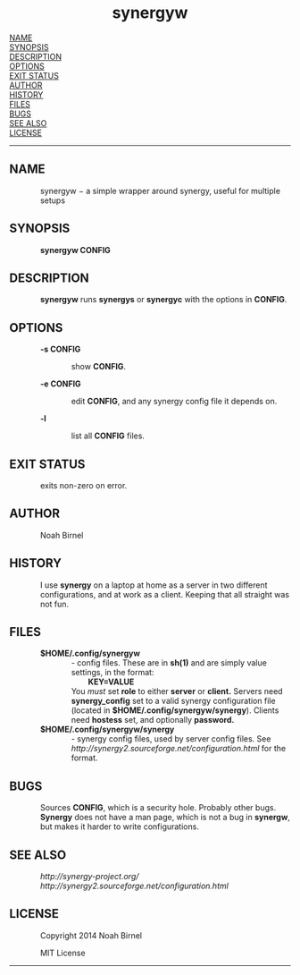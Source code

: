 <html>
<head>
<meta name="generator" content="groff -Thtml, see www.gnu.org">
<meta http-equiv="Content-Type" content="text/html; charset=US-ASCII">
<meta name="Content-Style" content="text/css">
<style type="text/css">
       p       { margin-top: 0; margin-bottom: 0; vertical-align: top }
       pre     { margin-top: 0; margin-bottom: 0; vertical-align: top }
       table   { margin-top: 0; margin-bottom: 0; vertical-align: top }
       h1      { text-align: center }
</style>
<title>synergyw</title>

</head>
<body>

<h1 align="center">synergyw</h1>

<a href="#NAME">NAME</a><br>
<a href="#SYNOPSIS">SYNOPSIS</a><br>
<a href="#DESCRIPTION">DESCRIPTION</a><br>
<a href="#OPTIONS">OPTIONS</a><br>
<a href="#EXIT STATUS">EXIT STATUS</a><br>
<a href="#AUTHOR">AUTHOR</a><br>
<a href="#HISTORY">HISTORY</a><br>
<a href="#FILES">FILES</a><br>
<a href="#BUGS">BUGS</a><br>
<a href="#SEE ALSO">SEE ALSO</a><br>
<a href="#LICENSE">LICENSE</a><br>

<hr>


<h2>NAME
<a name="NAME"></a>
</h2>


<p style="margin-left:11%; margin-top: 1em">synergyw
&minus; a simple wrapper around synergy, useful for multiple
setups</p>

<h2>SYNOPSIS
<a name="SYNOPSIS"></a>
</h2>


<p style="margin-left:11%; margin-top: 1em"><b>synergyw
CONFIG</b></p>

<h2>DESCRIPTION
<a name="DESCRIPTION"></a>
</h2>



<p style="margin-left:11%; margin-top: 1em"><b>synergyw</b>
runs <b>synergys</b> or <b>synergyc</b> with the options in
<b>CONFIG</b>.</p>

<h2>OPTIONS
<a name="OPTIONS"></a>
</h2>


<p style="margin-left:11%; margin-top: 1em"><b>-s
CONFIG</b></p>

<p style="margin-left:22%; margin-top: 1em">show
<b>CONFIG</b>.</p>

<p style="margin-left:11%; margin-top: 1em"><b>-e
CONFIG</b></p>

<p style="margin-left:22%; margin-top: 1em">edit
<b>CONFIG</b>, and any synergy config file it depends
on.</p>

<p style="margin-left:11%; margin-top: 1em"><b>-l</b></p>

<p style="margin-left:22%; margin-top: 1em">list all
<b>CONFIG</b> files.</p>

<h2>EXIT STATUS
<a name="EXIT STATUS"></a>
</h2>


<p style="margin-left:11%; margin-top: 1em">exits non-zero
on error.</p>

<h2>AUTHOR
<a name="AUTHOR"></a>
</h2>


<p style="margin-left:11%; margin-top: 1em">Noah Birnel</p>

<h2>HISTORY
<a name="HISTORY"></a>
</h2>


<p style="margin-left:11%; margin-top: 1em">I use
<b>synergy</b> on a laptop at home as a server in two
different configurations, and at work as a client. Keeping
that all straight was not fun.</p>

<h2>FILES
<a name="FILES"></a>
</h2>



<p style="margin-left:11%; margin-top: 1em"><b>$HOME/.config/synergyw</b></p>

<p style="margin-left:22%;">- config files. These are in
<b>sh(1)</b> and are simply value settings, in the
format:</p>

<p style="margin-left:28%;"><b>KEY=VALUE</b></p>

<p style="margin-left:22%;">You <i>must</i> set <b>role</b>
to either <b>server</b> or <b>client.</b> Servers need
<b>synergy_config</b> set to a valid synergy configuration
file (located in <b>$HOME/.config/synergyw/synergy</b>).
Clients need <b>hostess</b> set, and optionally
<b>password.</b></p>


<p style="margin-left:11%;"><b>$HOME/.config/synergyw/synergy</b></p>

<p style="margin-left:22%;">- synergy config files, used by
server config files. See
<i>http://synergy2.sourceforge.net/configuration.html</i>
for the format.</p>

<h2>BUGS
<a name="BUGS"></a>
</h2>


<p style="margin-left:11%; margin-top: 1em">Sources
<b>CONFIG</b>, which is a security hole. Probably other
bugs. <b>Synergy</b> does not have a man page, which is not
a bug in <b>synergw</b>, but makes it harder to write
configurations.</p>

<h2>SEE ALSO
<a name="SEE ALSO"></a>
</h2>



<p style="margin-left:11%; margin-top: 1em"><i>http://synergy-project.org/
<br>
http://synergy2.sourceforge.net/configuration.html</i></p>

<h2>LICENSE
<a name="LICENSE"></a>
</h2>


<p style="margin-left:11%; margin-top: 1em">Copyright 2014
Noah Birnel</p>

<p style="margin-left:11%; margin-top: 1em">MIT License</p>
<hr>
</body>
</html>
